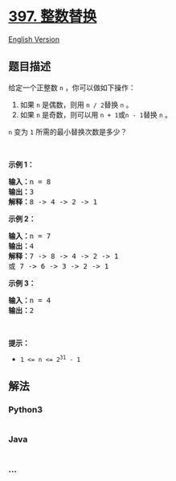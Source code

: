 # [397. 整数替换](https://leetcode-cn.com/problems/integer-replacement)

[English Version](/solution/0300-0399/0397.Integer%20Replacement/README_EN.md)

## 题目描述

<!-- 这里写题目描述 -->

<p>给定一个正整数 <code>n</code> ，你可以做如下操作：</p>

<ol>
	<li>如果 <code>n</code><em> </em>是偶数，则用 <code>n / 2</code>替换 <code>n</code><em> </em>。</li>
	<li>如果 <code>n</code><em> </em>是奇数，则可以用 <code>n + 1</code>或<code>n - 1</code>替换 <code>n</code> 。</li>
</ol>

<p><code>n</code><em> </em>变为 <code>1</code> 所需的最小替换次数是多少？</p>

<p> </p>

<p><strong>示例 1：</strong></p>

<pre>
<strong>输入：</strong>n = 8
<strong>输出：</strong>3
<strong>解释：</strong>8 -> 4 -> 2 -> 1
</pre>

<p><strong>示例 2：</strong></p>

<pre>
<strong>输入：</strong>n = 7
<strong>输出：</strong>4
<strong>解释：</strong>7 -> 8 -> 4 -> 2 -> 1
或 7 -> 6 -> 3 -> 2 -> 1
</pre>

<p><strong>示例 3：</strong></p>

<pre>
<strong>输入：</strong>n = 4
<strong>输出：</strong>2
</pre>

<p> </p>

<p><strong>提示：</strong></p>

<ul>
	<li><code>1 <= n <= 2<sup>31</sup> - 1</code></li>
</ul>


## 解法

<!-- 这里可写通用的实现逻辑 -->

<!-- tabs:start -->

### **Python3**

<!-- 这里可写当前语言的特殊实现逻辑 -->

```python

```

### **Java**

<!-- 这里可写当前语言的特殊实现逻辑 -->

```java

```

### **...**

```

```

<!-- tabs:end -->
